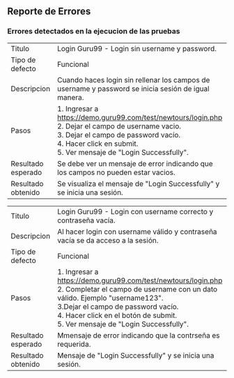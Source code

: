 ## Reporte de Errores

### Errores detectados en la ejecucion de las pruebas
|        |                                              |
|--------|----------------------------------------------|
| Titulo | Login Guru99 - Login sin username y password. |
| Tipo de defecto | Funcional |
| Descripcion | Cuando haces login sin rellenar los campos de username y password se inicia sesión de igual manera. |
| Pasos | 1. Ingresar a https://demo.guru99.com/test/newtours/login.php<br>2. Dejar el campo de username vacio.<br>3. Dejar el campo de password vacío.<br>4. Hacer click en submit.<br>5. Ver mensaje de "Login Successfully".|
| Resultado esperado | Se debe ver un mensaje de error indicando que los campos no pueden estar vacios. |
| Resultado obtenido | Se visualiza el mensaje de "Login Successfully" y se inicia una sesión. |

|       |                                               |
|-------|-----------------------------------------------|
| Titulo | Login Guru99 - Login con username correcto y contraseña vacía. |
| Descripcion | Al hacer login con username válido y contraseña vacía se da acceso a la sesión. |
| Tipo de defecto | Funcional |
| Pasos | 1. Ingresar a https://demo.guru99.com/test/newtours/login.php<br>2. Completar el campo de username con un dato válido. Ejemplo "username123".<br>3.Dejar el campo de password vacío.<br>4. Hacer click en el botón de submit.<br>5. Ver mensaje de "Login Successfully".
| Resultado esperado | Mmensaje de error indicando que la contrseña es requerida. |
| Resultado obtenido | Mensaje de "Login Successfully" y se inicia una sesión. |
